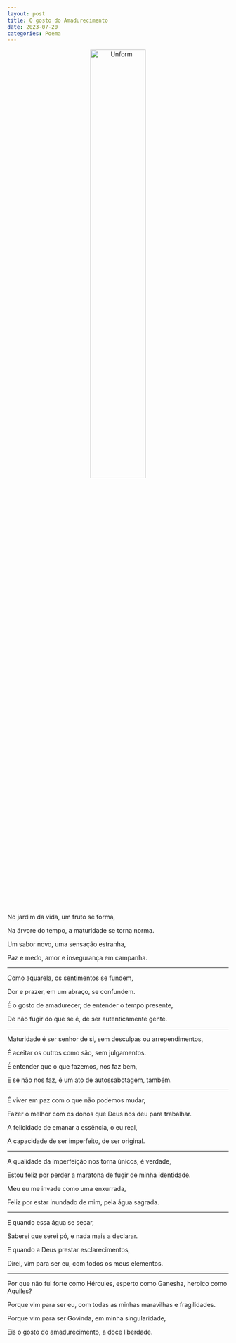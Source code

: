 ```yaml
---
layout: post
title: O gosto do Amadurecimento
date: 2023-07-20
categories: Poema
---
```


<p align="center">
<img src="{{ site.baseurl }}/images/2023-07-20-O-gosto-do-Amadurecimento.png" height="50%" width="50%" alt="Unform" />
</p>

No jardim da vida, um fruto se forma,

Na árvore do tempo, a maturidade se torna norma.

Um sabor novo, uma sensação estranha,

Paz e medo, amor e insegurança em campanha.

---

Como aquarela, os sentimentos se fundem,

Dor e prazer, em um abraço, se confundem.

É o gosto de amadurecer, de entender o tempo presente,

De não fugir do que se é, de ser autenticamente gente.

---

Maturidade é ser senhor de si, sem desculpas ou arrependimentos,

É aceitar os outros como são, sem julgamentos.

É entender que o que fazemos, nos faz bem,

E se não nos faz, é um ato de autossabotagem, também.

---

É viver em paz com o que não podemos mudar,

Fazer o melhor com os donos que Deus nos deu para trabalhar.

A felicidade de emanar a essência, o eu real,

A capacidade de ser imperfeito, de ser original.

---

A qualidade da imperfeição nos torna únicos, é verdade,

Estou feliz por perder a maratona de fugir de minha identidade.

Meu eu me invade como uma enxurrada,

Feliz por estar inundado de mim, pela água sagrada.

---

E quando essa água se secar,

Saberei que serei pó, e nada mais a declarar.

E quando a Deus prestar esclarecimentos,

Direi, vim para ser eu, com todos os meus elementos.

---

Por que não fui forte como Hércules, esperto como Ganesha, heroico como Aquiles?

Porque vim para ser eu, com todas as minhas maravilhas e fragilidades.

Porque vim para ser Govinda, em minha singularidade,

Eis o gosto do amadurecimento, a doce liberdade.
